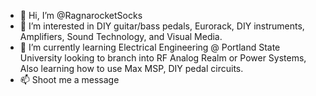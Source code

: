 - 👋 Hi, I’m @RagnarocketSocks
- 👀 I’m interested in DIY guitar/bass pedals, Eurorack, DIY instruments, Amplifiers, Sound Technology, and Visual Media. 
- 🌱 I’m currently learning Electrical Engineering @ Portland State University looking to branch into RF Analog Realm or Power Systems, Also learning how to use Max MSP, DIY pedal circuits.
- 📫 Shoot me a message 

<!---
RagnarocketSocks/RagnarocketSocks is a ✨ special ✨ repository because its `README.md` (this file) appears on your GitHub profile.
You can click the Preview link to take a look at your changes.
--->
